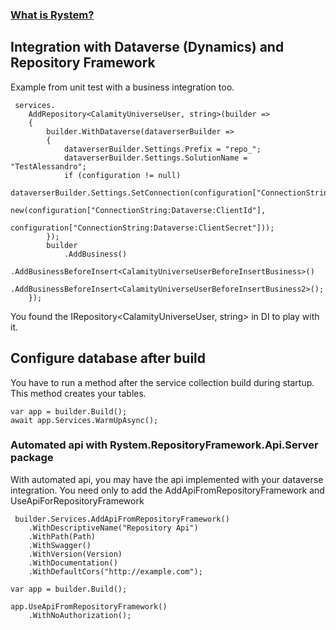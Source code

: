 ### [What is Rystem?](https://github.com/KeyserDSoze/Rystem)

## Integration with Dataverse (Dynamics) and Repository Framework
Example from unit test with a business integration too.

     services.
        AddRepository<CalamityUniverseUser, string>(builder =>
        {
            builder.WithDataverse(dataverserBuilder =>
            {
                dataverserBuilder.Settings.Prefix = "repo_";
                dataverserBuilder.Settings.SolutionName = "TestAlessandro";
                if (configuration != null)
                    dataverserBuilder.Settings.SetConnection(configuration["ConnectionString:Dataverse:Environment"],
                        new(configuration["ConnectionString:Dataverse:ClientId"],
                        configuration["ConnectionString:Dataverse:ClientSecret"]));
            });
            builder
                .AddBusiness()
                .AddBusinessBeforeInsert<CalamityUniverseUserBeforeInsertBusiness>()
                .AddBusinessBeforeInsert<CalamityUniverseUserBeforeInsertBusiness2>();
        });

You found the IRepository<CalamityUniverseUser, string> in DI to play with it.

## Configure database after build
You have to run a method after the service collection build during startup. This method creates your tables.

    var app = builder.Build();
    await app.Services.WarmUpAsync();

### Automated api with Rystem.RepositoryFramework.Api.Server package
With automated api, you may have the api implemented with your dataverse integration.
You need only to add the AddApiFromRepositoryFramework and UseApiForRepositoryFramework

     builder.Services.AddApiFromRepositoryFramework()
        .WithDescriptiveName("Repository Api")
        .WithPath(Path)
        .WithSwagger()
        .WithVersion(Version)
        .WithDocumentation()
        .WithDefaultCors("http://example.com");  

    var app = builder.Build();

    app.UseApiFromRepositoryFramework()
        .WithNoAuthorization();
